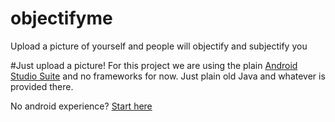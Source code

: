 # objectifyme
Upload a picture of yourself and people will objectify and subjectify you

#Just upload a picture!
For this project we are using the plain [Android Studio Suite](https://developer.android.com/studio/index.html) and no frameworks for now. Just plain old Java and whatever is provided there. 

No android experience? [Start here](https://developer.android.com/training/basics/firstapp/index.html)
